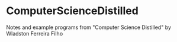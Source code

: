 # ComputerScienceDistilled

Notes and example programs from "Computer Science Distilled" by Wladston Ferreira Filho
